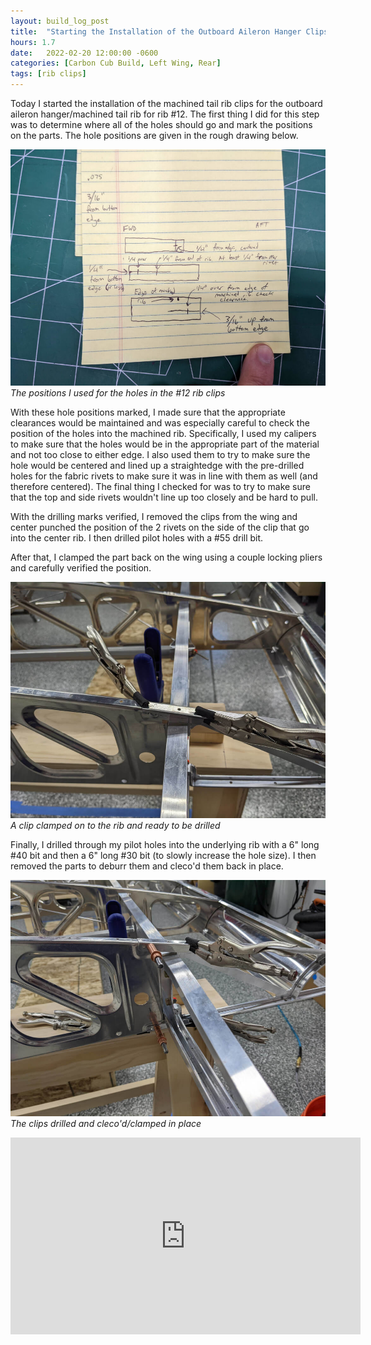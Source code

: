 ```yaml
---
layout: build_log_post
title:  "Starting the Installation of the Outboard Aileron Hanger Clips"
hours: 1.7
date:   2022-02-20 12:00:00 -0600
categories: [Carbon Cub Build, Left Wing, Rear]
tags: [rib clips]
---
```


Today I started the installation of the machined tail rib clips for the outboard aileron hanger/machined tail rib for rib #12. The first thing I did for this step was to determine where all of the holes should go and mark the positions on the parts. The hole positions are given in the rough drawing below.

![Desktop View](/assets/img/posts/2022-02-20-starting-outboard-clips/hole-positions.jpg)
_The positions I used for the holes in the #12 rib clips_

With these hole positions marked, I made sure that the appropriate clearances would be maintained and was especially careful to check the position of the holes into the machined rib. Specifically, I used my calipers to make sure that the holes would be in the appropriate part of the material and not too close to either edge. I also used them to try to make sure the hole would be centered and lined up a straightedge with the pre-drilled holes for the fabric rivets to make sure it was in line with them as well (and therefore centered). The final thing I checked for was to try to make sure that the top and side rivets wouldn't line up too closely and be hard to pull.

With the drilling marks verified, I removed the clips from the wing and center punched the position of the 2 rivets on the side of the clip that go into the center rib. I then drilled pilot holes with a #55 drill bit.

After that, I clamped the part back on the wing using a couple locking pliers and carefully verified the position.

![Desktop View](/assets/img/posts/2022-02-20-starting-outboard-clips/clamped-part.jpg)
_A clip clamped on to the rib and ready to be drilled_

Finally, I drilled through my pilot holes into the underlying rib with a 6" long #40 bit and then a 6" long #30 bit (to slowly increase the hole size). I then removed the parts to deburr them and cleco'd them back in place.

![Desktop View](/assets/img/posts/2022-02-20-starting-outboard-clips/drilled-part.jpg)
_The clips drilled and cleco'd/clamped in place_

<iframe width="560" height="315" src="https://www.youtube.com/embed/kgUEZ5KpCfA" title="YouTube video player" frameborder="0" allow="accelerometer; autoplay; clipboard-write; encrypted-media; gyroscope; picture-in-picture" allowfullscreen></iframe>

[^section-24-ref]: Wing Manual (Extended Fuel), CCEX-004 Rev. 2.02, Pages 126-130